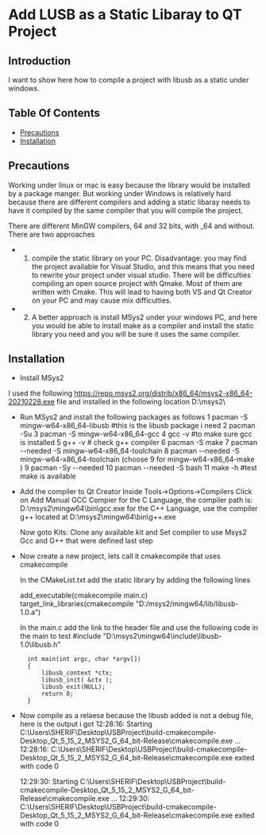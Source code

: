 # Add LUSB as a Static Libaray to QT Project

## Introduction
I want to show here how to compile a project with libusb as a static under windows.

## Table Of Contents

<!-- toc -->

- [Precautions](#Precautions)
- [Installation](#Installation)

<!-- tocstop -->


## Precautions 
Working under linux or mac is easy because the library would be installed by a package manger. 
But working under Windows is relatively hard because there are different compilers and adding 
a static libaray needs to have it compiled by the same compiler that you will compile the project.

There are different MinGW compilers, 64 and 32 bits, with _64 and without. There are two approaches
- 1. compile the static library on your PC. 
Disadvantage:
you may find the project available for Visual Studio, and this means that you need to rewrite 
your project under visual studio. There will be difficulties compiling an open source project with Qmake.
Most of them are written with Cmake. This will lead to having both VS and Qt Creator on your PC and may
cause mix difficulties.

- 2. A better approach is install MSys2 under your windows PC, and here you would be able to install 
make as a compiler and install the static library you need and you will be sure it uses the same compiler.




## Installation

- Install MSys2

I used the following https://repo.msys2.org/distrib/x86_64/msys2-x86_64-20210228.exe file and installed in 
the following location  D:\msys2\

- Run MSys2 and install the following packages as follows
	    1  pacman -S mingw-w64-x86_64-libusb  #this is the libusb package i need 
		2  pacman -Su
		3 pacman -S mingw-w64-x86_64-gcc
		4  gcc -v #to make sure gcc is installed 
	    5  g++ -v # check g++ compiler 
	    6  pacman -S make
	    7  pacman --needed -S mingw-w64-x86_64-toolchain 
	    8  pacman --needed -S mingw-w64-x86_64-toolchain (choose 9 for mingw-w64-x86_64-make  )
	    9  pacman -Sy --needed
	   10  pacman --needed -S bash
	   11  make -h #test make is available

- Add the compiler to Qt Creator
	Inside Tools->Options->Compilers Click on Add Manual GCC Compier
	for the C Language, the compiler path is: D:\msys2\mingw64\bin\gcc.exe
	for the C++ Language, use the compiler g++ located at D:\msys2\mingw64\bin\g++.exe
	
	Now goto Kits: Clone any available kit and 
	  Set compiler to use Msys2 Gcc and G++ that were defined last step
	  
- Now create a new project, lets call it cmakecompile that uses cmakecompile
	
	In the CMakeList.txt add the static library by adding the following lines 

	add_executable(cmakecompile main.c)
	target_link_libraries(cmakecompile "D:/msys2/mingw64/lib/libusb-1.0.a")


	In the main.c add the link to the header file and use the following code in the main to test
		#include "D:\msys2\mingw64\include\libusb-1.0\libusb.h"
		
		int main(int argc, char *argv[])
		{
			libusb_context *ctx;
			libusb_init( &ctx );
			libusb_exit(NULL);
			return 0;
		}

- Now compile as a relaese because the libusb added is not a debug file, here is the output i got
	12:28:16: Starting C:\Users\SHERIF\Desktop\USBProject\build-cmakecompile-Desktop_Qt_5_15_2_MSYS2_G_64_bit-Release\cmakecompile.exe ...
	12:28:16: C:\Users\SHERIF\Desktop\USBProject\build-cmakecompile-Desktop_Qt_5_15_2_MSYS2_G_64_bit-Release\cmakecompile.exe exited with code 0
	
	12:29:30: Starting C:\Users\SHERIF\Desktop\USBProject\build-cmakecompile-Desktop_Qt_5_15_2_MSYS2_G_64_bit-Release\cmakecompile.exe ...
	12:29:30: C:\Users\SHERIF\Desktop\USBProject\build-cmakecompile-Desktop_Qt_5_15_2_MSYS2_G_64_bit-Release\cmakecompile.exe exited with code 0
